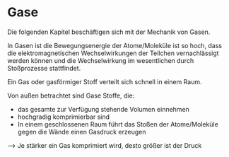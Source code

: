 # Gase

Die folgenden Kapitel beschäftigen sich mit der Mechanik von Gasen.


In Gasen ist die Bewegungsenergie der Atome/Moleküle ist so hoch, dass die elektromagnetischen Wechselwirkungen der Teilchen vernachlässigt werden können und die  Wechselwirkung im wesentlichen durch Stoßprozesse stattfindet.

Ein Gas oder gasförmiger Stoff verteilt sich schnell in einem Raum.

Von außen betrachtet sind Gase Stoffe, die:

* das gesamte zur Verfügung stehende Volumen einnehmen
* hochgradig komprimierbar sind
* In einem geschlossenen Raum führt das Stoßen der Atome/Moleküle gegen die Wände einen Gasdruck erzeugen

—> Je stärker ein Gas komprimiert wird, desto größer ist der Druck



